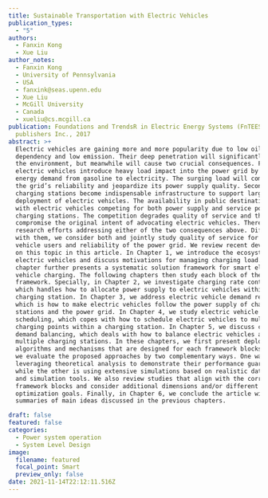 ```yaml
---
title: Sustainable Transportation with Electric Vehicles
publication_types:
  - "5"
authors:
  - Fanxin Kong
  - Xue Liu
author_notes:
  - Fanxin Kong
  - University of Pennsylvania
  - USA
  - fanxink@seas.upenn.edu
  - Xue Liu
  - McGill University
  - Canada
  - xueliu@cs.mcgill.ca
publication: Foundations and TrendsR in Electric Energy Systems (FnTEES), now
  publishers Inc., 2017
abstract: >+
  Electric vehicles are gaining more and more popularity due to low oil
  dependency and low emission. Their deep penetration will significantly benefit
  the environment, but meanwhile will cause two crucial consequences. First,
  electric vehicles introduce heavy load impact into the power grid by shifting
  energy demand from gasoline to electricity. The surging load will compromise
  the grid’s reliability and jeopardize its power supply quality. Second,
  charging stations become indispensable infrastructure to support large
  deployment of electric vehicles. The availability in public destinations comes
  with electric vehicles competing for both power supply and service points of
  charging stations. The competition degrades quality of service and thus can
  compromise the original intent of advocating electric vehicles. There are many
  research efforts addressing either of the two consequences above. Different
  with them, we consider both and jointly study quality of service for electric
  vehicle users and reliability of the power grid. We review recent developments
  on this topic in this article. In Chapter 1, we introduce the ecosystem of
  electric vehicles and discuss motivations for managing charging load. This
  chapter further presents a systematic solution framework for smart electric
  vehicle charging. The following chapters then study each block of the
  framework. Specially, in Chapter 2, we investigate charging rate control,
  which handles how to allocate power supply to electric vehicles within a
  charging station. In Chapter 3, we address electric vehicle demand response,
  which is how to make electric vehicles follow the power supply of charging
  stations and the power grid. In Chapter 4, we study electric vehicle
  scheduling, which copes with how to schedule electric vehicles to multiple
  charging points within a charging station. In Chapter 5, we discuss charging
  demand balancing, which deals with how to balance electric vehicles among
  multiple charging stations. In these chapters, we first present deployable
  algorithms and mechanisms that are designed for each framework blocks. Then,
  we evaluate the proposed approaches by two complementary ways. One way is
  leveraging theoretical analysis to demonstrate their performance guarantees,
  while the other is using extensive simulations based on realistic data traces
  and simulation tools. We also review studies that align with the corresponding
  framework blocks and consider additional dimensions and/or different
  optimization goals. Finally, in Chapter 6, we conclude the article with
  summaries of main ideas discussed in the previous chapters.

draft: false
featured: false
categories:
  - Power system operation
  - System Level Design
image:
  filename: featured
  focal_point: Smart
  preview_only: false
date: 2021-11-14T22:12:11.516Z
---
```

